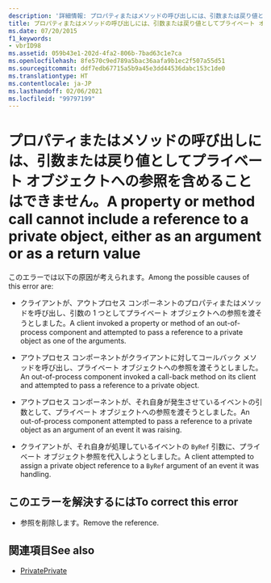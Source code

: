 ```yaml
---
description: '詳細情報: プロパティまたはメソッドの呼び出しには、引数または戻り値としてプライベート オブジェクトへの参照を含めることはできません。'
title: プロパティまたはメソッドの呼び出しには、引数または戻り値としてプライベート オブジェクトへの参照を含めることはできません。
ms.date: 07/20/2015
f1_keywords:
- vbrID98
ms.assetid: 059b43e1-202d-4fa2-806b-7bad63c1e7ca
ms.openlocfilehash: 8fe570c9ed789a5bac36aafa9b1ec2f507a55d51
ms.sourcegitcommit: ddf7edb67715a5b9a45e3dd44536dabc153c1de0
ms.translationtype: HT
ms.contentlocale: ja-JP
ms.lasthandoff: 02/06/2021
ms.locfileid: "99797199"
---
```

# <a name="a-property-or-method-call-cannot-include-a-reference-to-a-private-object-either-as-an-argument-or-as-a-return-value"></a><span data-ttu-id="88cbc-103">プロパティまたはメソッドの呼び出しには、引数または戻り値としてプライベート オブジェクトへの参照を含めることはできません。</span><span class="sxs-lookup"><span data-stu-id="88cbc-103">A property or method call cannot include a reference to a private object, either as an argument or as a return value</span></span>

<span data-ttu-id="88cbc-104">このエラーでは以下の原因が考えられます。</span><span class="sxs-lookup"><span data-stu-id="88cbc-104">Among the possible causes of this error are:</span></span>

- <span data-ttu-id="88cbc-105">クライアントが、アウトプロセス コンポーネントのプロパティまたはメソッドを呼び出し、引数の 1 つとしてプライベート オブジェクトへの参照を渡そうとしました。</span><span class="sxs-lookup"><span data-stu-id="88cbc-105">A client invoked a property or method of an out-of-process component and attempted to pass a reference to a private object as one of the arguments.</span></span>

- <span data-ttu-id="88cbc-106">アウトプロセス コンポーネントがクライアントに対してコールバック メソッドを呼び出し、プライベート オブジェクトへの参照を渡そうとしました。</span><span class="sxs-lookup"><span data-stu-id="88cbc-106">An out-of-process component invoked a call-back method on its client and attempted to pass a reference to a private object.</span></span>

- <span data-ttu-id="88cbc-107">アウトプロセス コンポーネントが、それ自身が発生させているイベントの引数として、プライベート オブジェクトへの参照を渡そうとしました。</span><span class="sxs-lookup"><span data-stu-id="88cbc-107">An out-of-process component attempted to pass a reference to a private object as an argument of an event it was raising.</span></span>

- <span data-ttu-id="88cbc-108">クライアントが、それ自身が処理しているイベントの `ByRef` 引数に、プライベート オブジェクト参照を代入しようとしました。</span><span class="sxs-lookup"><span data-stu-id="88cbc-108">A client attempted to assign a private object reference to a `ByRef` argument of an event it was handling.</span></span>

## <a name="to-correct-this-error"></a><span data-ttu-id="88cbc-109">このエラーを解決するには</span><span class="sxs-lookup"><span data-stu-id="88cbc-109">To correct this error</span></span>

- <span data-ttu-id="88cbc-110">参照を削除します。</span><span class="sxs-lookup"><span data-stu-id="88cbc-110">Remove the reference.</span></span>

## <a name="see-also"></a><span data-ttu-id="88cbc-111">関連項目</span><span class="sxs-lookup"><span data-stu-id="88cbc-111">See also</span></span>

- [<span data-ttu-id="88cbc-112">Private</span><span class="sxs-lookup"><span data-stu-id="88cbc-112">Private</span></span>](../modifiers/private.md)
